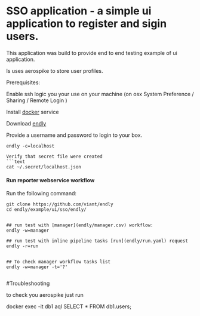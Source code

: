 # SSO application - a simple ui application to register and sigin users.

This application was build to provide end to end testing example of ui application.

Is uses aerospike to store user profiles.


Prerequisites:

Enable ssh logic you your use on your machine (on osx System Preference / Sharing / Remote Login )
 
Install [docker](https://docs.docker.com/engine/installation/) service

Download [endly](https://github.com/viant/endly/releases/)

Provide a username and password to login to your box.
```text
endly -c=localhost
```
```
Verify that secret file were created
```text
cat ~/.secret/localhost.json
```


#### Run reporter webservice workflow

Run the following command:

```text
git clone https://github.com/viant/endly
cd endly/example/ui/sso/endly/


## run test with [manager](endly/manager.csv) workflow:
endly -w=manager

## run test with inline pipeline tasks [run](endly/run.yaml) request
endly -r=run


## To check manager workflow tasks list
endly -w=manager -t='?'
 
```


#Troubleshooting

to check you aerospike just run

docker exec -it db1 aql
SELECT * FROM db1.users;


  
